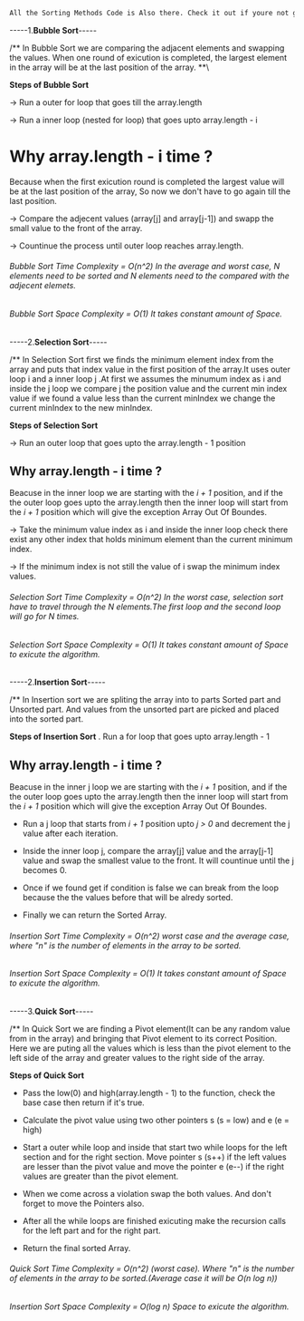 ```css
All the Sorting Methods Code is Also there. Check it out if youre not getting the Logic.
```


-----1.**Bubble Sort**-----

/** In Bubble Sort we are comparing the adjacent elements and swapping the values. When one round of exicution is completed, the largest element in the array will be at the last position of the array. **\

**Steps of Bubble Sort**

-> Run a outer for loop that goes till the array.length

-> Run a inner loop (nested for loop) that goes upto array.length - i
  #  Why array.length - i time ?
   Because when the first exicution round is completed the largest value will be at the last position of the array, So now we don't have to go again till the last position.

-> Compare the adjecent values (array[j] and array[j-1]) and swapp the small value to the front of the array.

-> Countinue the process until outer loop reaches array.length.



###### Bubble Sort Time Complexity = *O(n^2)* In the average and worst case, N elements need to be sorted and N elements need to the compared with the adjecent elemets.
 
###### Bubble Sort Space Complexity = *O(1)* It takes constant amount of Space.


-----2.**Selection Sort**-----

/** In Selection Sort first we finds the minimum element index from the array and puts that index value in the first position of the array.It uses outer loop i and a inner loop j .At first we assumes the minumum index as i and inside the j loop we compare j the position value and the current min index value if we found a value less than the current minIndex we change the current minIndex to the new minIndex.   

**Steps of Selection Sort**

-> Run an outer loop that goes upto the array.length - 1 position
   ## Why array.length - i time ?
   Beacuse in the inner loop we are starting with the *i + 1* position, and if the the outer loop goes upto the array.length then the inner loop will start from the *i + 1* position which will give the exception Array Out Of Boundes.

-> Take the minimum value index as i and inside the inner loop check there exist any other index that holds minimum element than the current minimum index.

-> If the minimum index is not still the value of i swap the minimum index values.


###### Selection Sort Time Complexity = *O(n^2)* In the worst case, selection sort have to travel through the N elements.The first loop and the second loop will go for N times.
 
###### Selection Sort Space Complexity = *O(1)* It takes constant amount of Space to exicute the algorithm.


-----2.**Insertion Sort**-----

/** In Insertion sort we are spliting the array into to parts Sorted part and Unsorted part. And values from the unsorted part are picked and placed into the sorted part.


**Steps of Insertion Sort**
. Run a for loop that goes upto array.length - 1
  ## Why array.length - i time ?
   Beacuse in the inner j loop we are starting with the *i + 1* position, and if the the outer loop goes upto the array.length then the inner loop will start from the *i + 1* position which will give the exception Array Out Of Boundes.

- Run a j loop that starts from *i + 1* position upto *j > 0* and decrement the j value after each iteration.

- Inside the inner loop j, compare the array[j] value and the array[j-1] value and swap the smallest value to the front. It will countinue until the j becomes 0.

- Once if we found get if condition is false we can break from the loop because the the values before that will be alredy sorted.

- Finally we can return the Sorted Array.


###### Insertion Sort Time Complexity = *O(n^2)* worst case and the average case, where "n" is the number of elements in the array to be sorted.
 
###### Insertion Sort Space Complexity = *O(1)* It takes constant amount of Space to exicute the algorithm.

-----3.**Quick Sort**-----

/** In Quick Sort we are finding a Pivot element(It can be any random value from in the array) and bringing that Pivot element to its correct Position. Here we are puting all the values which is less than the pivot element to the left side of the array and greater values to the right side of the array.

**Steps of Quick Sort**

- Pass the low(0) and high(array.length - 1) to the function, check the base case then return if it's true.

- Calculate the pivot value using two other pointers s (s = low) and e (e = high)

- Start a outer while loop and inside that start two while loops for the left section and for the right section. Move pointer s (s++) if the left values are lesser than the pivot value and move the pointer e (e--) if the right values are greater than the pivot element.

- When we come across a violation swap the both values. And don't forget to move the Pointers also.

- After all the while loops are finished exicuting make the recursion calls for the left part and for the right part.

- Return the final sorted Array.


###### Quick Sort Time Complexity = *O(n^2)* (worst case). Where "n" is the number of elements in the array to be sorted.*(Average case it will be O(n log n))*


###### Insertion Sort Space Complexity = *O(log n)* Space to exicute the algorithm.

